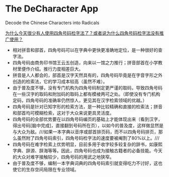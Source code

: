 # The DeCharacter App
Decode the Chinese Characters into Radicals


[为什么今天很少有人使用四角号码检字法了？或者说为什么四角号码检字法没有推广使用？](http://www.zhihu.com/question/20485143)

- 相对拼音和部首，四角号码可以在字典中更快更准确地定位，是一种很好的查字法。
- 四角号码由商务印书馆王云五创造，向来以一馆之力推行；拼音部首在小学教材里便作介绍。推行力度相差巨大。
- 拼音是人人都会的，部首是汉字天然具有的，四角号码毕竟是在字音字形之外创造的检索法，它的学习成本较高（虽然不难）。
- 由于普及度不够，没有专门机构为四角号码制定更严谨的取码，导致四角号码在一些汉字的取码和附加码的取码上都有模棱两可之处。（即使没有专门机构定码，四角号码的准确率仍然惊人，更见其在汉字检索领域的优越。）
- 四角号码是针对已知字形的检索方法，是一种比较精确和直接的检索法；拼音和部首均可模糊检索，这对于大众来说更具灵活度。
- 四角号码的全部优势要在以四角号码编页的基础上才能体现出来（看到汉字，得出号码[脑中完成]，直接翻到号码所在页），以如今的普及度，这样做显然是与大众为敌。///如果一本字典以音序或部首排页码，而不以四角号码排页，那么虽然附了四角号码索引，四角号码检字法的速度要被阉割了80%以上。///
- 四角号码在难字检索上优势明显，目前多用于收字较多较复杂的辞书，如康熙字典、辞源、辞海等等。因此，四角号码也成为接触古籍者的必备技能。今天的大众对难字接触较少，四角号码的用武之地狭窄。
- 由于普及度不够，编制一本字典词典的四角号码索引就变得吃力不讨好，这也使它的生存空间局限在专业领域。